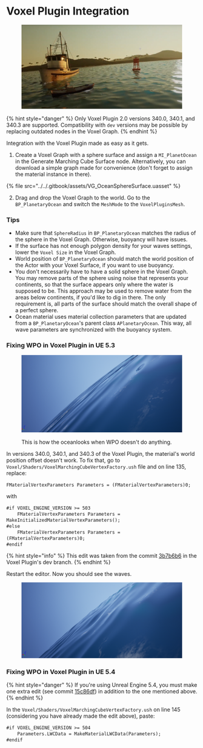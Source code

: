 # Voxel Plugin Integration

<figure><img src="../../.gitbook/assets/image (18).png" alt=""><figcaption></figcaption></figure>

{% hint style="danger" %}
Only Voxel Plugin 2.0 versions 340.0, 340.1, and 340.3 are supported. Compatibility with `dev` versions may be possible by replacing outdated nodes in the Voxel Graph.
{% endhint %}

Integration with the Voxel Plugin made as easy as it gets.

1. Create a Voxel Graph with a sphere surface and assign a `MI_PlanetOcean` in the Generate Marching Cube Surface node. Alternatively, you can download a simple graph made for convenience (don't forget to assign the material instance in there).

{% file src="../../.gitbook/assets/VG_OceanSphereSurface.uasset" %}

2. Drag and drop the Voxel Graph to the world. Go to the `BP_PlanetaryOcean` and switch the `MeshMode` to the `VoxelPluginsMesh`.

### Tips

* Make sure that `SphereRadius` in `BP_PlanetaryOcean` matches the radius of the sphere in the Voxel Graph. Otherwise, buoyancy will have issues.
* If the surface has not enough polygon density for your waves settings, lower the `Voxel Size` in the Voxel Graph.
* World position of `BP_PlanetaryOcean` should match the world position of the Actor with your Voxel Surface, if you want to use buoyancy.
* You don't necessarily have to have a solid sphere in the Voxel Graph. You may remove parts of the sphere using noise that represents your continents, so that the surface appears only where the water is supposed to be. This approach may be used to remove water from the areas below continents, if you'd like to dig in there. The only requirement is, all parts of the surface should match the overall shape of a perfect sphere.
* Ocean material uses material collection parameters that are updated from a `BP_PlanetaryOcean`'s parent class `APlanetaryOcean`. This way, all wave parameters are synchronized with the buoyancy system.

### Fixing WPO in Voxel Plugin in UE 5.3

<figure><img src="../../.gitbook/assets/image (1).png" alt=""><figcaption><p>This is how the oceanlooks when WPO doesn't do anything.</p></figcaption></figure>

In versions 340.0, 340.1, and 340.3 of the Voxel Plugin, the material's world position offset doesn't work. To fix that, go to `Voxel/Shaders/VoxelMarchingCubeVertexFactory.ush` file and on line 135, replace:

```hlsl
FMaterialVertexParameters Parameters = (FMaterialVertexParameters)0;
```

with

```hlsl
#if VOXEL_ENGINE_VERSION >= 503
	FMaterialVertexParameters Parameters = MakeInitializedMaterialVertexParameters();
#else
	FMaterialVertexParameters Parameters = (FMaterialVertexParameters)0;
#endif
```

{% hint style="info" %}
This edit was taken from the commit [3b7b6b6](https://github.com/VoxelPlugin/VoxelPlugin/commit/3b7b6b6d3ce16eb555bbc757dd50128298223d4f) in the Voxel Plugin's dev branch.
{% endhint %}

Restart the editor. Now you should see the waves.

<figure><img src="../../.gitbook/assets/image (16).png" alt=""><figcaption></figcaption></figure>

### Fixing WPO in Voxel Plugin in UE 5.4

{% hint style="danger" %}
If you're using Unreal Engine 5.4, you must make one extra edit (see commit [15c86df](https://github.com/VoxelPlugin/VoxelPlugin/commit/15c86df02b7819b4977da843954fba47f765bf3c)) in addition to the one mentioned above.
{% endhint %}

In the `Voxel/Shaders/VoxelMarchingCubeVertexFactory.ush` on line 145 (considering you have already made the edit above), paste:

```hlsl
#if VOXEL_ENGINE_VERSION >= 504
    Parameters.LWCData = MakeMaterialLWCData(Parameters);
#endif
```
